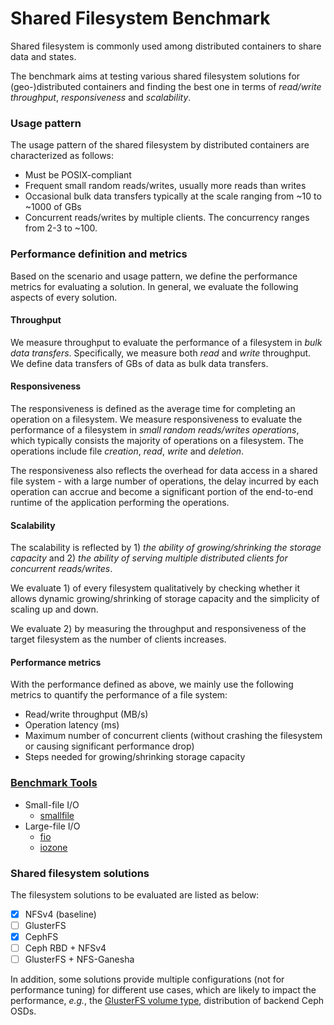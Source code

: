 Shared Filesystem Benchmark
===========================
Shared filesystem is commonly used among distributed containers to share data and states. 

The benchmark aims at testing various shared filesystem solutions for (geo-)distributed containers 
and finding the best one in terms of *read/write throughput*, *responsiveness* and *scalability*. 


### Usage pattern

The usage pattern of the shared filesystem by distributed containers are characterized as follows:

- Must be POSIX-compliant
- Frequent small random reads/writes, usually more reads than writes 
- Occasional bulk data transfers typically at the scale ranging from ~10 to ~1000 of GBs
- Concurrent reads/writes by multiple clients. The concurrency ranges from 2-3 to ~100.

### Performance definition and metrics

Based on the scenario and usage pattern, we define the performance metrics for evaluating a 
solution. In general, we evaluate the following aspects of every solution.

#### Throughput

We measure throughput to evaluate the performance of a filesystem in *bulk data transfers*. 
Specifically, we measure both *read* and *write* throughput. We define data transfers of GBs of data 
as bulk data transfers.

#### Responsiveness

The responsiveness is defined as the average time for completing an operation on a filesystem. We 
measure responsiveness to evaluate the performance of a filesystem in *small random reads/writes 
operations*, which typically consists the majority of operations on a filesystem. The operations 
include file *creation*, *read*, *write* and *deletion*. 

The responsiveness also reflects the overhead for data access in a shared file system - with a large 
number of operations, the delay incurred by each operation can accrue and become a significant 
portion of the end-to-end runtime of the application performing the operations.

#### Scalability

The scalability is reflected by 1) *the ability of growing/shrinking the storage capacity* and 2) 
*the ability of serving multiple distributed clients for concurrent reads/writes*.
 
We evaluate 1) of every filesystem qualitatively by checking whether it allows dynamic 
growing/shrinking of storage capacity and the simplicity of scaling up and down.

We evaluate 2) by measuring the throughput and responsiveness of the target filesystem as the number 
of clients increases.

#### Performance metrics

With the performance defined as above, we mainly use the following metrics to quantify the 
performance of a file system:

- Read/write throughput (MB/s)
- Operation latency (ms)
- Maximum number of concurrent clients (without crashing the filesystem or causing significant 
performance drop)
- Steps needed for growing/shrinking storage capacity

### [Benchmark Tools](tools/)

- Small-file I/O
    - [smallfile](https://github.com/distributed-system-analysis/smallfile)
- Large-file I/O
    - [fio](http://freshmeat.sourceforge.net/projects/fio)
    - [iozone](http://www.iozone.org/)

### Shared filesystem solutions

The filesystem solutions to be evaluated are listed as below:

- [x] NFSv4 (baseline)
- [ ] GlusterFS
- [x] CephFS
- [ ] Ceph RBD + NFSv4
- [ ] GlusterFS + NFS-Ganesha

In addition, some solutions provide multiple configurations (not for performance tuning) for 
different use cases, which are likely to impact the performance, *e.g.*, the 
[GlusterFS volume type](https://docs.gluster.org/en/v3/Administrator%20Guide/Setting%20Up%20Volumes/), 
distribution of backend Ceph OSDs. 
